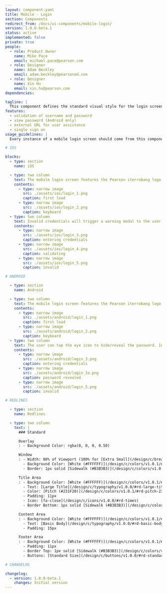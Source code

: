 ```yaml
---
layout: component-yaml
title: Mobile - Login
section: Components
redirect_from: /docs/ui-components/mobile-login/
version: 1.0.0-beta.1
status: active
implemented: false
private: true
people:
  - role: Product Owner
    name: Mike Pace
    email: michael.pace@pearson.com
  - role: Designer
    name: Adam Beckley
    email: adam.beckley@pearsoned.com
  - role: Designer
    name: Xin Hu
    email: xin.hu@pearson.com
dependencies:

tagline: |
  This component defines the standard visual style for the login screen.
features:
  - validation of username and password
  - view password (Android only)
  - external URL for user assistance
  - single sign on
usage_guidelines: |
  Every instance of a mobile login screen should come from this component.

# IOS

blocks:
  - type: section
    name: iOS

  - type: two column
    text: The mobile login screen features the Pearson iterrobang logo, username field, and password field. A "need help" link leads to pearsonhighered.com/support/.
    contents:
      - type: narrow image
        src: ./assets/ios/login_1.png
        caption: first load
      - type: narrow image
        src: ./assets/ios/login_2.png
        caption: keyboard
  - type: two column
    text: Invalid credentials will trigger a warning modal to the user.
    contents:
      - type: narrow image
        src: ./assets/ios/login_3.png
        caption: entering credentials
      - type: narrow image
        src: ./assets/ios/login_4.png
        caption: validating
      - type: narrow image
        src: ./assets/ios/login_5.png
        caption: invalid

# ANDROID

  - type: section
    name: Android

  - type: two column
    text: The mobile login screen features the Pearson iterrobang logo, username field, and password field. A "need help" link leads to pearsonhighered.com/support/.
    contents:
      - type: narrow image
        src: ./assets/android/login_1.png
        caption: first load
      - type: narrow image
        src: ./assets/android/login_2.png
        caption: keyboard
  - type: two column
    text: The user can tap the eye icon to hide/reveal the password. Invalid credentials will trigger a warning modal to the user.
    contents:
      - type: narrow image
        src: ./assets/android/login_3.png
        caption: entering credentials
      - type: narrow image
        src: ./assets/android/login_3a.png
        caption: password revealed
      - type: narrow image
        src: ./assets/android/login_5.png
        caption: invalid

# REDLINES

  - type: section
    name: Redlines

  - type: two column
    text: |
      ### Standard

      Overlay
      : - Background Color: rgba(0, 0, 0, 0.50)

      Window
      : - Width: 80% of Viewport (100% for [Extra Small](/design/c/breakpoints/v1.0.0/#rd-extra-small) Viewports)
        - Background Color: [White (#FFFFFF)](/design/c/colors/v1.0.1/#rd-white-ffffff)
        - Border: 1px solid [Sidewalk (#B3B3B3)](/design/c/colors/v1.0.1/#rd-sidewalk-b3b3b3)

      Title Area
      : - Background Color: [White (#FFFFFF)](/design/c/colors/v1.0.1/#rd-white-ffffff)
        - Text: [Large Title](/design/c/typography/v1.0.0/#rd-large-title)
        - Color: [Pitch (#231F20)](/design/c/colors/v1.0.1/#rd-pitch-231f20)
        - Padding: 11px
        - Icon: [fa-close](/design/c/icons/v1.0.0/#rd-times)
        - Border Bottom: 1px solid [Sidewalk (#B3B3B3)](/design/c/colors/v1.0.1/#rd-sidewalk-b3b3b3)

      Content Area
      : - Background Color: [White (#FFFFFF)](/design/c/colors/v1.0.1/#rd-white-ffffff)
        - Text: [Basic Body](/design/c/typography/v1.0.0/#rd-basic-body)
        - Padding: 15px

      Footer Area
      : - Background Color: [White (#FFFFFF)](/design/c/colors/v1.0.1/#rd-white-ffffff)
        - Padding: 11px
        - Border Top: 1px solid [Sidewalk (#B3B3B3)](/design/c/colors/v1.0.1/#rd-sidewalk-b3b3b3)
        - Buttons: [Standard Size](/design/c/buttons/v1.0.0/#rd-standard-button)

# CHANGELOG  

changelog:
  - version: 1.0.0-beta.1
    changes: Initial version
---
```

